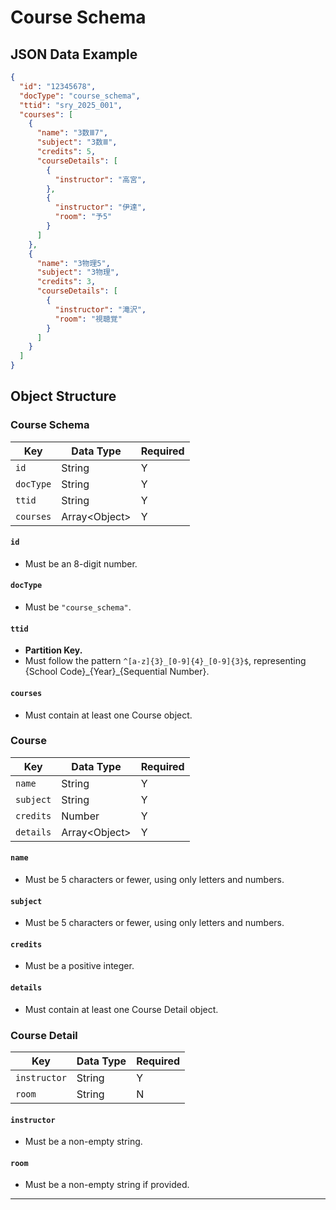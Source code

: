 # Course Schema

## JSON Data Example

```json
{
  "id": "12345678",
  "docType": "course_schema",
  "ttid": "sry_2025_001",
  "courses": [
    {
      "name": "3数Ⅲ7",
      "subject": "3数Ⅲ",
      "credits": 5,
      "courseDetails": [
        {
          "instructor": "高宮",
        },
        {
          "instructor": "伊達",
          "room": "予5"
        }
      ]
    },
    {
      "name": "3物理5",
      "subject": "3物理",
      "credits": 3,
      "courseDetails": [
        {
          "instructor": "滝沢",
          "room": "視聴覚"
        }
      ]
    }
  ]
}

```

## Object Structure

### Course Schema

| Key       | Data Type      | Required |
| --------- | -------------- | -------- |
| `id`      | String         | Y        |
| `docType` | String         | Y        |
| `ttid`    | String         | Y        |
| `courses` | Array<Object\> | Y        |

#### `id`
- Must be an 8-digit number.

#### `docType`
- Must be `"course_schema"`.

#### `ttid`
- **Partition Key.**
- Must follow the pattern `^[a-z]{3}_[0-9]{4}_[0-9]{3}$`, representing {School Code}\_{Year}\_{Sequential Number}.

#### `courses`
- Must contain at least one Course object.

### Course

| Key       | Data Type      | Required |
| --------- | -------------- | -------- |
| `name`    | String         | Y        |
| `subject` | String         | Y        |
| `credits` | Number         | Y        |
| `details` | Array<Object\> | Y        |

#### `name`
- Must be 5 characters or fewer, using only letters and numbers.

#### `subject`
- Must be 5 characters or fewer, using only letters and numbers.

#### `credits`
- Must be a positive integer.

#### `details`
- Must contain at least one Course Detail object.

### Course Detail

| Key          | Data Type | Required |
| ------------ | --------- | -------- |
| `instructor` | String    | Y        |
| `room`       | String    | N        |

#### `instructor`
- Must be a non-empty string.

#### `room`
- Must be a non-empty string if provided.

---
